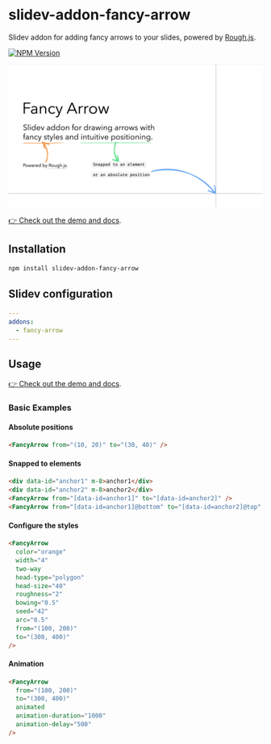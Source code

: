 # slidev-addon-fancy-arrow

Slidev addon for adding fancy arrows to your slides, powered by [Rough.js](https://roughjs.com/).

[![NPM Version](https://img.shields.io/npm/v/slidev-addon-fancy-arrow)](https://www.npmjs.com/package/slidev-addon-fancy-arrow)

[![Cover image](./assets/cover.png)](https://whitphx.github.io/slidev-addon-fancy-arrow/)

[👉 Check out the demo and docs](https://whitphx.github.io/slidev-addon-fancy-arrow/).

## Installation

```bash
npm install slidev-addon-fancy-arrow
```

## Slidev configuration

```yml
---
addons:
  - fancy-arrow
---
```

## Usage

[👉 Check out the demo and docs](https://whitphx.github.io/slidev-addon-fancy-arrow/).

### Basic Examples

#### Absolute positions

```html
<FancyArrow from="(10, 20)" to="(30, 40)" />
```

#### Snapped to elements

```html
<div data-id="anchor1" m-8>anchor1</div>
<div data-id="anchor2" m-8>anchor2</div>
<FancyArrow from="[data-id=anchor1]" to="[data-id=anchor2]" />
<FancyArrow from="[data-id=anchor1]@bottom" to="[data-id=anchor2]@top" />
```

#### Configure the styles

```html
<FancyArrow
  color="orange"
  width="4"
  two-way
  head-type="polygon"
  head-size="40"
  roughness="2"
  bowing="0.5"
  seed="42"
  arc="0.5"
  from="(100, 200)"
  to="(300, 400)"
/>
```

#### Animation

```html
<FancyArrow
  from="(100, 200)"
  to="(300, 400)"
  animated
  animation-duration="1000"
  animation-delay="500"
/>
```
